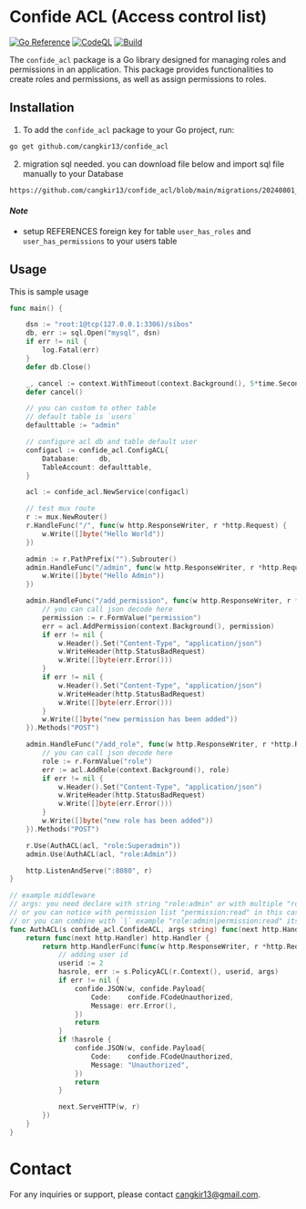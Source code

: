 # Confide ACL (Access control list)
[![Go Reference](https://pkg.go.dev/badge/github.com/cangkir13/confide_acl.svg)](https://pkg.go.dev/github.com/cangkir13/confide_acl)
[![CodeQL](https://github.com/cangkir13/confide_acl/actions/workflows/github-code-scanning/codeql/badge.svg)](https://github.com/cangkir13/confide_acl/actions/workflows/github-code-scanning/codeql)
[![Build](https://github.com/cangkir13/confide_acl/actions/workflows/build.yml/badge.svg)](https://github.com/cangkir13/confide_acl/actions/workflows/build.yml)


The `confide_acl` package is a Go library designed for managing roles and permissions in an application. This package provides functionalities to create roles and permissions, as well as assign permissions to roles.


## Installation

1. To add the `confide_acl` package to your Go project, run:

```sh
go get github.com/cangkir13/confide_acl
```
2. migration sql needed. you can download file below and import sql file manually to your Database
```sh
https://github.com/cangkir13/confide_acl/blob/main/migrations/20240801_initial.sql
```
#### ***Note***
* setup REFERENCES foreign key for table `user_has_roles` and `user_has_permissions` to your users table

## Usage
This is sample usage

```go
func main() {

	dsn := "root:1@tcp(127.0.0.1:3306)/sibos"
	db, err := sql.Open("mysql", dsn)
	if err != nil {
		log.Fatal(err)
	}
	defer db.Close()

	_, cancel := context.WithTimeout(context.Background(), 5*time.Second)
	defer cancel()

	// you can custom to other table
	// default table is `users`
	defaulttable := "admin"

	// configure acl db and table default user
	configacl := confide_acl.ConfigACL{
		Database:     db,
		TableAccount: defaulttable,
	}

	acl := confide_acl.NewService(configacl)

	// test mux route
	r := mux.NewRouter()
	r.HandleFunc("/", func(w http.ResponseWriter, r *http.Request) {
		w.Write([]byte("Hello World"))
	})

	admin := r.PathPrefix("").Subrouter()
	admin.HandleFunc("/admin", func(w http.ResponseWriter, r *http.Request) {
		w.Write([]byte("Hello Admin"))
	})

	admin.HandleFunc("/add_permission", func(w http.ResponseWriter, r *http.Request) {
		// you can call json decode here
		permission := r.FormValue("permission")
		err = acl.AddPermission(context.Background(), permission)
		if err != nil {
			w.Header().Set("Content-Type", "application/json")
			w.WriteHeader(http.StatusBadRequest)
			w.Write([]byte(err.Error()))
		}
		if err != nil {
			w.Header().Set("Content-Type", "application/json")
			w.WriteHeader(http.StatusBadRequest)
			w.Write([]byte(err.Error()))
		}
		w.Write([]byte("new permission has been added"))
	}).Methods("POST")

	admin.HandleFunc("/add_role", func(w http.ResponseWriter, r *http.Request) {
		// you can call json decode here
		role := r.FormValue("role")
		err := acl.AddRole(context.Background(), role)
		if err != nil {
			w.Header().Set("Content-Type", "application/json")
			w.WriteHeader(http.StatusBadRequest)
			w.Write([]byte(err.Error()))
		}
		w.Write([]byte("new role has been added"))
	}).Methods("POST")

	r.Use(AuthACL(acl, "role:Superadmin"))
	admin.Use(AuthACL(acl, "role:Admin"))

	http.ListenAndServe(":8080", r)
}

// example middleware 
// args: you need declare with string "role:admin" or with multiple "role:superadmin,admin" (its mean superadmin or admin role)
// or you can notice with permission list "permission:read" in this case is for special case
// or you can combine with `|` example "role:admin|permission:read" its mean allow role with admin or has permiission read
func AuthACL(s confide_acl.ConfideACL, args string) func(next http.Handler) http.Handler {
	return func(next http.Handler) http.Handler {
		return http.HandlerFunc(func(w http.ResponseWriter, r *http.Request) {
			// adding user id
			userid := 2
			hasrole, err := s.PolicyACL(r.Context(), userid, args)
			if err != nil {
				confide.JSON(w, confide.Payload{
					Code:    confide.FCodeUnauthorized,
					Message: err.Error(),
				})
				return
			}
			if !hasrole {
				confide.JSON(w, confide.Payload{
					Code:    confide.FCodeUnauthorized,
					Message: "Unauthorized",
				})
				return
			}

			next.ServeHTTP(w, r)
		})
	}
}

```

# Contact

For any inquiries or support, please contact cangkir13@gmail.com.